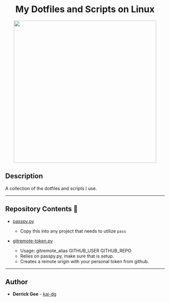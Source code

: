 <h1 align="center">My Dotfiles and Scripts on Linux</h1>
<p align="center">
  <img src="https://images.unsplash.com/photo-1555532538-dcdbd01d373d?ixlib=rb-1.2.1&ixid=eyJhcHBfaWQiOjEyMDd9&auto=format&fit=crop&w=1131&q=80" height=450px>
</p>

## Description

A collection of the dotfiles and scripts I use.

---

## Repository Contents :file_folder:

* [passpy.py](./scripts/passpy.py)
  * Copy this into any project that needs to utilize `pass`

* [gitremote-token.py](./scripts/gitremote-token.py)
  * Usage: gitremote_alias GITHUB_USER GITHUB_REPO
  * Relies on passpy.py, make sure that is setup.
  * Creates a remote origin with your personal token from github.

---

## Author
* **Derrick Gee** - [kai-dg](https://github.com/kai-dg)
